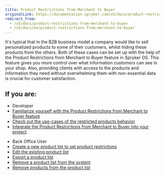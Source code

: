 ```yaml
---
title: Product Restrictions from Merchant to Buyer
originalLink: https://documentation.spryker.com/v5/docs/product-restrictions-from-merchant-to-buyer
redirect_from:
  - /v5/docs/product-restrictions-from-merchant-to-buyer
  - /v5/docs/en/product-restrictions-from-merchant-to-buyer
---
```


It's typical that in the B2B business model a company would like to sell personalized products to some of their customers, whilst hiding these products from the others. Both of these cases can be set up with the help of the Product Restrictions from Merchant to Buyer feature in Spryker OS. This feature gives you more control over what information customers can see in your shop. Also, providing clients with access to the products and information they need without overwhelming them with non-essential data is crucial for customer satisfaction.

## If you are:

<div class="mr-container">
    <div class="mr-list-container">
        <!-- col1 -->
        <div class="mr-col">
            <ul class="mr-list mr-list-green">
                <li class="mr-title">Developer</li>
                <li><a href="https://documentation.spryker.com/v5/docs/en/product-restrictions-from-merchant-to-buyer-overview" class="mr-link">Familiarize yourself with the Product Restrictions from Merchant to Buyer feature</a></li>
                <li><a href="https://documentation.spryker.com/v5/docs/en/restricted-products-behavior" class="mr-link">Check out the use-cases of the restricted products behavior</a></li>
                <li><a href="https://documentation.spryker.com/v5/docs/en/merchant-product-restrictions-feature-integration" class="mr-link">Integrate the Product Restrictions from Merchant to Buyer into your project</a></li>
            </ul>
        </div>
         <!-- col2 -->
        <div class="mr-col">
            <ul class="mr-list mr-list-blue">
                <li class="mr-title"> Back Office User</li>
                <li><a href="https://documentation.spryker.com/v5/docs/en/creating-a-product-list" class="mr-link">Create a new product list to set product restrictions</a></li>
                <li><a href="https://documentation.spryker.com/v5/docs/en/managing-product-lists#editing-a-product-list" class="mr-link">Edit the existing product list</a></li>
                <li><a href="https://documentation.spryker.com/v5/docs/en/managing-product-lists#exporting-a-product-list" class="mr-link">Export a product list</a></li>
                <li><a href="https://documentation.spryker.com/v5/docs/en/managing-product-lists#removing-a-product-list" class="mr-link">Remove a product list from the system</a></li>
                <li><a href="https://documentation.spryker.com/v5/docs/en/managing-product-lists#removing-products-form-a-product-list" class="mr-link">Remove products from the product list</a></li>
            </ul>
        </div>
